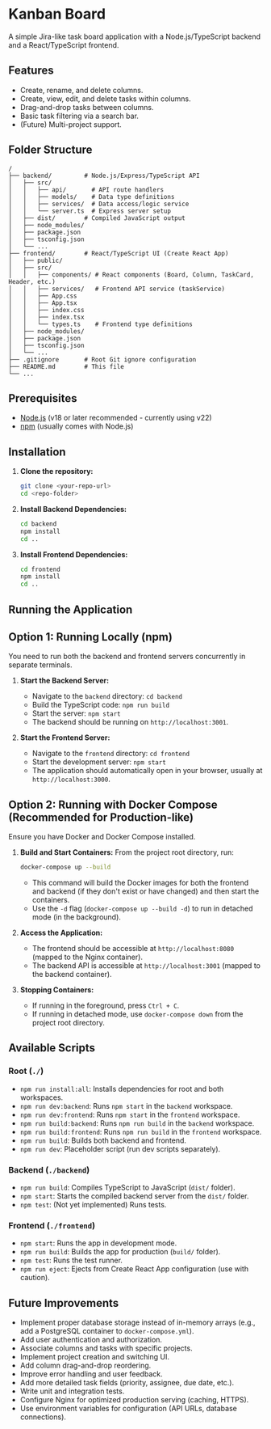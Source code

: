 # Kanban Board

A simple Jira-like task board application with a Node.js/TypeScript backend and a React/TypeScript frontend.

## Features

*   Create, rename, and delete columns.
*   Create, view, edit, and delete tasks within columns.
*   Drag-and-drop tasks between columns.
*   Basic task filtering via a search bar.
*   (Future) Multi-project support.

## Folder Structure

```
/
├── backend/         # Node.js/Express/TypeScript API
│   ├── src/
│   │   ├── api/       # API route handlers
│   │   ├── models/    # Data type definitions
│   │   ├── services/  # Data access/logic service
│   │   └── server.ts  # Express server setup
│   ├── dist/        # Compiled JavaScript output
│   ├── node_modules/
│   ├── package.json
│   ├── tsconfig.json
│   └── ...
├── frontend/        # React/TypeScript UI (Create React App)
│   ├── public/
│   ├── src/
│   │   ├── components/ # React components (Board, Column, TaskCard, Header, etc.)
│   │   ├── services/   # Frontend API service (taskService)
│   │   ├── App.css
│   │   ├── App.tsx
│   │   ├── index.css
│   │   ├── index.tsx
│   │   └── types.ts    # Frontend type definitions
│   ├── node_modules/
│   ├── package.json
│   ├── tsconfig.json
│   └── ...
├── .gitignore       # Root Git ignore configuration
├── README.md        # This file
└── ...
```

## Prerequisites

*   [Node.js](https://nodejs.org/) (v18 or later recommended - currently using v22)
*   [npm](https://www.npmjs.com/) (usually comes with Node.js)

## Installation

1.  **Clone the repository:**
    ```bash
    git clone <your-repo-url>
    cd <repo-folder>
    ```

2.  **Install Backend Dependencies:**
    ```bash
    cd backend
    npm install
    cd ..
    ```

3.  **Install Frontend Dependencies:**
    ```bash
    cd frontend
    npm install
    cd ..
    ```

## Running the Application

## Option 1: Running Locally (npm)

You need to run both the backend and frontend servers concurrently in separate terminals.

1.  **Start the Backend Server:**
    *   Navigate to the `backend` directory: `cd backend`
    *   Build the TypeScript code: `npm run build`
    *   Start the server: `npm start`
    *   The backend should be running on `http://localhost:3001`.

2.  **Start the Frontend Server:**
    *   Navigate to the `frontend` directory: `cd frontend`
    *   Start the development server: `npm start`
    *   The application should automatically open in your browser, usually at `http://localhost:3000`.

## Option 2: Running with Docker Compose (Recommended for Production-like)

Ensure you have Docker and Docker Compose installed.

1.  **Build and Start Containers:**
    From the project root directory, run:
    ```bash
    docker-compose up --build
    ```
    *   This command will build the Docker images for both the frontend and backend (if they don't exist or have changed) and then start the containers.
    *   Use the `-d` flag (`docker-compose up --build -d`) to run in detached mode (in the background).

2.  **Access the Application:**
    *   The frontend should be accessible at `http://localhost:8080` (mapped to the Nginx container).
    *   The backend API is accessible at `http://localhost:3001` (mapped to the backend container).

3.  **Stopping Containers:**
    *   If running in the foreground, press `Ctrl + C`.
    *   If running in detached mode, use `docker-compose down` from the project root directory.

## Available Scripts

### Root (`./`)

*   `npm run install:all`: Installs dependencies for root and both workspaces.
*   `npm run dev:backend`: Runs `npm start` in the `backend` workspace.
*   `npm run dev:frontend`: Runs `npm start` in the `frontend` workspace.
*   `npm run build:backend`: Runs `npm run build` in the `backend` workspace.
*   `npm run build:frontend`: Runs `npm run build` in the `frontend` workspace.
*   `npm run build`: Builds both backend and frontend.
*   `npm run dev`: Placeholder script (run dev scripts separately).

### Backend (`./backend`)

*   `npm run build`: Compiles TypeScript to JavaScript (`dist/` folder).
*   `npm start`: Starts the compiled backend server from the `dist/` folder.
*   `npm test`: (Not yet implemented) Runs tests.

### Frontend (`./frontend`)

*   `npm start`: Runs the app in development mode.
*   `npm run build`: Builds the app for production (`build/` folder).
*   `npm test`: Runs the test runner.
*   `npm run eject`: Ejects from Create React App configuration (use with caution).

## Future Improvements

*   Implement proper database storage instead of in-memory arrays (e.g., add a PostgreSQL container to `docker-compose.yml`).
*   Add user authentication and authorization.
*   Associate columns and tasks with specific projects.
*   Implement project creation and switching UI.
*   Add column drag-and-drop reordering.
*   Improve error handling and user feedback.
*   Add more detailed task fields (priority, assignee, due date, etc.).
*   Write unit and integration tests.
*   Configure Nginx for optimized production serving (caching, HTTPS).
*   Use environment variables for configuration (API URLs, database connections). 